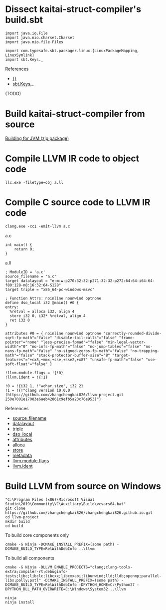 # Dissect kaitai-struct-compiler's build.sbt

```
import java.io.File
import java.nio.charset.Charset
import java.nio.file.Files

import com.typesafe.sbt.packager.linux.{LinuxPackageMapping, LinuxSymlink}
import sbt.Keys._
```

References

- [{}](https://alvinalexander.com/scala/how-to-import-multiple-members-scala-wildcard-curly-braces-syntax)
- [sbt.Keys._](https://www.scala-sbt.org/1.x/docs/Basic-Def.html)

(TODO)

# Build kaitai-struct-compiler from source

[Building for JVM (zip package)](http://doc.kaitai.io/developers.html)

# Compile LLVM IR code to object code

```
llc.exe -filetype=obj a.ll
```

# Compile C source code to LLVM IR code

```
clang.exe -cc1 -emit-llvm a.c
```

a.c

```
int main() {
    return 0;
}
```

a.ll

```
; ModuleID = 'a.c'
source_filename = "a.c"
target datalayout = "e-m:w-p270:32:32-p271:32:32-p272:64:64-i64:64-f80:128-n8:16:32:64-S128"
target triple = "x86_64-pc-windows-msvc"

; Function Attrs: noinline nounwind optnone
define dso_local i32 @main() #0 {
entry:
  %retval = alloca i32, align 4
  store i32 0, i32* %retval, align 4
  ret i32 0
}

attributes #0 = { noinline nounwind optnone "correctly-rounded-divide-sqrt-fp-math"="false" "disable-tail-calls"="false" "frame-pointer"="none" "less-precise-fpmad"="false" "min-legal-vector-width"="0" "no-infs-fp-math"="false" "no-jump-tables"="false" "no-nans-fp-math"="false" "no-signed-zeros-fp-math"="false" "no-trapping-math"="false" "stack-protector-buffer-size"="8" "target-features"="+cx8,+mmx,+sse,+sse2,+x87" "unsafe-fp-math"="false" "use-soft-float"="false" }

!llvm.module.flags = !{!0}
!llvm.ident = !{!1}

!0 = !{i32 1, !"wchar_size", i32 2}
!1 = !{!"clang version 10.0.0 (https://github.com/zhangchengkai826/llvm-project.git 250e7001e17083e6aeb42861c9efb5a23c76e953)"}
```

References

- [source_filename](https://llvm.org/docs/LangRef.html#source-filename)
- [datalayout](https://llvm.org/docs/LangRef.html#data-layout)
- [triple](https://llvm.org/docs/LangRef.html#target-triple)
- [dso_local](https://llvm.org/docs/LangRef.html#runtime-preemption-specifiers)
- [attributes](https://llvm.org/docs/LangRef.html#attribute-groups)
- [alloca](https://llvm.org/docs/LangRef.html#alloca-instruction)
- [store](https://llvm.org/docs/LangRef.html#store-instruction)
- [metadata](https://llvm.org/docs/LangRef.html#metadata)
- [llvm.module.flags](https://llvm.org/docs/LangRef.html#module-flags-metadata)
- [llvm.ident](https://llvm.org/docs/SourceLevelDebugging.html)

# Build LLVM from source on Windows

```
"C:\Program Files (x86)\Microsoft Visual Studio\2019\Community\VC\Auxiliary\Build\vcvars64.bat"
git clone https://github.com/zhangchengkai826/zhangchengkai826.github.io.git
cd llvm-project
mkdir build
cd build
```

To build core components only

```
cmake -G Ninja -DCMAKE_INSTALL_PREFIX=(some path) -DCMAKE_BUILD_TYPE=RelWithDebInfo ..\llvm
```

To build all components

```
cmake -G Ninja -DLLVM_ENABLE_PROJECTS="clang;clang-tools-extra;compiler-rt;debuginfo-tests;libc;libclc;libcxx;libcxxabi;libunwind;lld;lldb;openmp;parallel-libs;polly;pstl" -DCMAKE_INSTALL_PREFIX=(some path) -DCMAKE_BUILD_TYPE=RelWithDebInfo -DPYTHON_HOME=C:\Python27 -DPYTHON_DLL_PATH_OVERWRITE=C:\Windows\System32 ..\llvm
```

```
ninja
ninja install
```